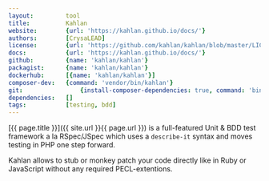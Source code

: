 ```yaml
---
layout:         tool
title:          Kahlan
website:        {url: 'https://kahlan.github.io/docs/'} 
authors:        [CrysaLEAD]
license:        {url: 'https://github.com/kahlan/kahlan/blob/master/LICENSE.txt', label: 'MIT'} 
docs:           {url: 'https://kahlan.github.io/docs/'} 
github:         {name: 'kahlan/kahlan'} 
packagist:      {name: 'kahlan/kahlan'}
dockerhub:      [{name: 'kahlan/kahlan'}]
composer-dev:   {command: 'vendor/bin/kahlan'}
git:                {install-composer-dependencies: true, command: 'bin/kahlan'}
dependencies:   []
tags:           [testing, bdd]
---
```


[{{ page.title }}]({{ site.url }}{{ page.url }}) is a full-featured Unit & BDD test framework a la RSpec/JSpec 
which uses a `describe-it` syntax and moves testing in PHP one step forward.

<!--more--> 

Kahlan allows to stub or monkey patch your code directly like in Ruby or JavaScript without any required PECL-extentions.
